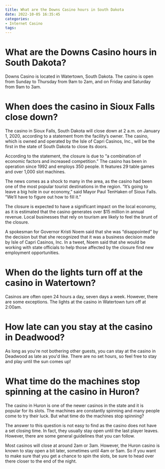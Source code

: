 ```yaml
---
title: What are the Downs Casino hours in South Dakota 
date: 2022-10-05 16:35:45
categories:
- Internet Casino
tags:
---
```



#  What are the Downs Casino hours in South Dakota? 

Downs Casino is located in Watertown, South Dakota. The casino is open from Sunday to Thursday from 9am to 2am, and on Friday and Saturday from 9am to 3am.

#  When does the casino in Sioux Falls close down? 

The casino in Sioux Falls, South Dakota will close down at 2 a.m. on January 1, 2020, according to a statement from the facility’s owner. The casino, which is owned and operated by the Isle of Capri Casinos, Inc., will be the first in the state of South Dakota to close its doors.

According to the statement, the closure is due to “a combination of economic factors and increased competition.” The casino has been in operation since 1992 and employs 350 people. It features 29 table games and over 1,000 slot machines.

The news comes as a shock to many in the area, as the casino had been one of the most popular tourist destinations in the region. “It’s going to leave a big hole in our economy,” said Mayor Paul TenHaken of Sioux Falls. “We’ll have to figure out how to fill it.”

The closure is expected to have a significant impact on the local economy, as it is estimated that the casino generates over $15 million in annual revenue. Local businesses that rely on tourism are likely to feel the brunt of the closure.

A spokesman for Governor Kristi Noem said that she was “disappointed” by the decision but that she recognized that it was a business decision made by Isle of Capri Casinos, Inc. In a tweet, Noem said that she would be working with state officials to help those affected by the closure find new employment opportunities.

#  When do the lights turn off at the casino in Watertown? 

Casinos are often open 24 hours a day, seven days a week. However, there are some exceptions. The lights at the casino in Watertown turn off at 2:00am.

#  How late can you stay at the casino in Deadwood? 

As long as you're not bothering other guests, you can stay at the casino in Deadwood as late as you'd like. There are no set hours, so feel free to stay and play until the sun comes up!

#  What time do the machines stop spinning at the casino in Huron?

The casino in Huron is one of the newer casinos in the state and it is popular for its slots. The machines are constantly spinning and many people come to try their luck. But what time do the machines stop spinning?

The answer to this question is not easy to find as the casino does not have a set closing time. In fact, they usually stay open until the last player leaves. However, there are some general guidelines that you can follow.

Most casinos will close at around 2am or 3am. However, the Huron casino is known to stay open a bit later, sometimes until 4am or 5am. So if you want to make sure that you get a chance to spin the slots, be sure to head over there closer to the end of the night.